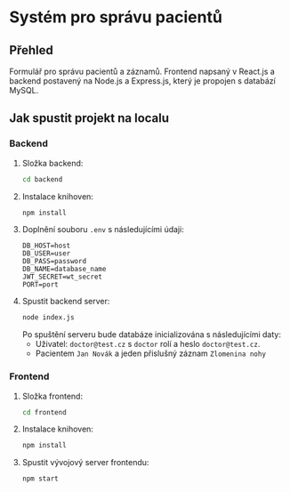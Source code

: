 # Systém pro správu pacientů

## Přehled
Formulář pro správu pacientů a záznamů. Frontend napsaný v React.js a backend postavený na Node.js a Express.js, který je propojen s databází MySQL.

## Jak spustit projekt na localu

### Backend
1. Složka backend:
   ```bash
   cd backend
   ```
2. Instalace knihoven:
   ```bash
   npm install
   ```
3. Doplnění souboru `.env` s následujícími údaji:
   ```env
   DB_HOST=host
   DB_USER=user
   DB_PASS=password
   DB_NAME=database_name
   JWT_SECRET=wt_secret
   PORT=port
   ```
4. Spustit backend server:
   ```bash
   node index.js
   ```
   Po spuštění serveru bude databáze inicializována s následujícími daty:
   - Uživatel: `doctor@test.cz` s `doctor` rolí a heslo `doctor@test.cz`.
   - Pacientem `Jan Novák` a jeden přislušný záznam `Zlomenina nohy`

### Frontend
1. Složka frontend:
   ```bash
   cd frontend
   ```
2. Instalace knihoven:
   ```bash
   npm install
   ```
3. Spustit vývojový server frontendu:
   ```bash
   npm start
   ```


